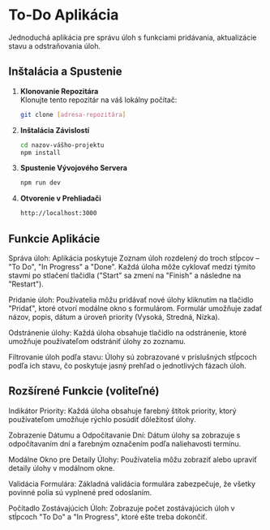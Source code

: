 # To-Do Aplikácia

Jednoduchá aplikácia pre správu úloh s funkciami pridávania, aktualizácie stavu a odstraňovania úloh.

## Inštalácia a Spustenie

1. **Klonovanie Repozitára**  
   Klonujte tento repozitár na váš lokálny počítač:
   ```bash
   git clone [adresa-repozitára]
   ```
2. **Inštalácia Závislostí**
   ```bash
   cd nazov-vášho-projektu
   npm install
   ```
3. **Spustenie Vývojového Servera**
   ```bash
   npm run dev
   ```
4. **Otvorenie v Prehliadači**
   ```bash
   http://localhost:3000
   ```

## Funkcie Aplikácie

Správa úloh: Aplikácia poskytuje Zoznam úloh rozdelený do troch stĺpcov – "To Do", "In Progress" a "Done". Každá úloha môže cyklovať medzi týmito stavmi po stlačení tlačidla ("Start" sa zmení na "Finish" a následne na "Restart").

Pridanie úloh: Používatelia môžu pridávať nové úlohy kliknutím na tlačidlo "Pridať", ktoré otvorí modálne okno s formulárom. Formulár umožňuje zadať názov, popis, dátum a úroveň priority (Vysoká, Stredná, Nízka).

Odstránenie úlohy: Každá úloha obsahuje tlačidlo na odstránenie, ktoré umožňuje používateľom odstrániť úlohy zo zoznamu.

Filtrovanie úloh podľa stavu: Úlohy sú zobrazované v príslušných stĺpcoch podľa ich stavu, čo poskytuje jasný prehľad o jednotlivých fázach úloh.

## Rozšírené Funkcie (voliteľné)

Indikátor Priority: Každá úloha obsahuje farebný štítok priority, ktorý používateľom umožňuje rýchlo posúdiť dôležitosť úlohy.

Zobrazenie Dátumu a Odpočítavanie Dní: Dátum úlohy sa zobrazuje s odpočítavaním dní a farebným označením podľa naliehavosti termínu.

Modálne Okno pre Detaily Úlohy: Používatelia môžu zobraziť alebo upraviť detaily úlohy v modálnom okne.

Validácia Formulára: Základná validácia formulára zabezpečuje, že všetky povinné polia sú vyplnené pred odoslaním.

Počítadlo Zostávajúcich Úloh: Zobrazuje počet zostávajúcich úloh v stĺpcoch "To Do" a "In Progress", ktoré ešte treba dokončiť.
